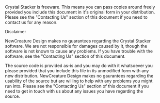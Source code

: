 Crystal Stacker is freeware. This means you can pass copies around freely provided you include this document in it's original form in your distribution. Please see the &quot;Contacting Us&quot; section of this document if you need to contact us for any reason.

Disclaimer

NewCreature Design makes no guarantees regarding the Crystal Stacker software. We are not responsible for damages caused by it, though the software is not known to cause any problems. If you have trouble with the software, see the &quot;Contacting Us&quot; section of this document.

The source code is provided as-is and you may do with it whatsoever you please provided that you include this file in its unmodified form with any new distribution. NewCreature Design makes no gaurantees regarding the usability of the source but are willing to help with any problems you might run into. Please see the &quot;Contacting Us&quot; section of this document if you need to get in touch with us about any issues you have regarding the source.